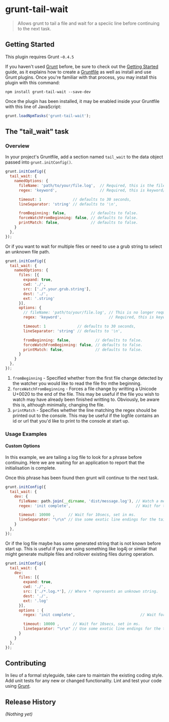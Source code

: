 # grunt-tail-wait

> Allows grunt to tail a file and wait for a speciic line before continuing to the next task.

## Getting Started
This plugin requires Grunt `~0.4.5`

If you haven't used [Grunt](http://gruntjs.com/) before, be sure to check out the [Getting Started](http://gruntjs.com/getting-started) guide, as it explains how to create a [Gruntfile](http://gruntjs.com/sample-gruntfile) as well as install and use Grunt plugins. Once you're familiar with that process, you may install this plugin with this command:

```shell
npm install grunt-tail-wait --save-dev
```

Once the plugin has been installed, it may be enabled inside your Gruntfile with this line of JavaScript:

```js
grunt.loadNpmTasks('grunt-tail-wait');
```

## The "tail_wait" task

### Overview
In your project's Gruntfile, add a section named `tail_wait` to the data object passed into `grunt.initConfig()`.

```js
grunt.initConfig({
  tail_wait: {
    namedOptions: {
      fileName: 'path/to/your/file.log',  // Required, this is the file to tail.
      regex: 'keyword',                   // Required, this is keyword/phrase you are waiting for.

      timeout: 1              // defaults to 30 seconds,
      lineSeparator: 'string' // defaults to '\n',

      fromBeginning: false,           // defaults to false.
      forceWatchFromBeginning: false, // defaults to false.
      printMatch: false,              // defaults to false.
    }
  },
});
```

Or if you want to wait for multiple files or need to use a grub string to select an unknown file path.

```js
grunt.initConfig({
  tail_wait: {
    namedOptions: {
      files: [{
        expand: true,
        cwd: './',
        src: ['./*.your.grub.string'],
        dest: './',
        ext: '.string'
      }],
      options: {
        // fileName: 'path/to/your/file.log', // This is no longer required
        regex: 'keyword',                     // Required, this is keyword/phrase you are waiting for.

        timeout: 1              // defaults to 30 seconds,
        lineSeparator: 'string' // defaults to '\n',

        fromBeginning: false,           // defaults to false.
        forceWatchFromBeginning: false, // defaults to false.
        printMatch: false,              // defaults to false.
      }
    }
  },
});
```


1. `fromBeginning` - Specified whether from the first file change detected by the watcher you would like to read the file fro mthe beginning.
2. `forceWatchFromBeginning` - Forces a file change by writting a Unicode U+0020 to the end of the file. This may be useful if the file you wish to watch may have already been finished writting to. Obviously, be aware this is, although minimally, changing the file.
3. `printMatch` - Specifies whether the line matching the regex should be printed out to the console.  This may be useful if the logfile contains an id or url that you'd like to print to the console at start up.


### Usage Examples

#### Custom Options

In this example, we are tailing a log file to look for a phrase before continuing. Here we are waiting for an application to report that the initialisation is complete.

Once this phrase has been found then grunt will continue to the next task.

```js
grunt.initConfig({
  tail_wait: {
    dev: {
      fileName: path.join(__dirname, 'dist/message.log'), // Watch a messages log file
      regex: 'init complete',                             // Wait for the initialisation to complete.

      timeout: 10000 ,      // Wait for 10secs, set in ms.
      lineSeparator: "\r\n" // Use some exotic line endings for the tail.
    }
  },
});
```

Or if the log file maybe has some generated string that is not known before start up. This is useful if you are using something like log4j or similar that might generate multiple files and rollover existing files during operation.


```js
grunt.initConfig({
  tail_wait: {
    dev:
      files: [{
        expand: true,
        cwd: './',
        src: ['./*.log.*'], // Where * represents an unknown string.
        dest: './',
        ext: '.log'
      }],
      options : {
        regex: 'init complete',                             // Wait for the initialisation to complete.

        timeout: 10000 ,      // Wait for 10secs, set in ms.
        lineSeparator: "\r\n" // Use some exotic line endings for the tail.
      }
    }
  },
});
```


## Contributing
In lieu of a formal styleguide, take care to maintain the existing coding style. Add unit tests for any new or changed functionality. Lint and test your code using [Grunt](http://gruntjs.com/).

## Release History
_(Nothing yet)_